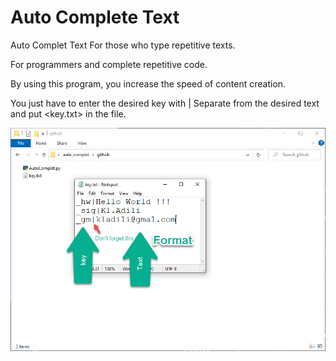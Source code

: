 # Auto Complete Text
Auto Complet Text
For those who type repetitive texts.

For programmers and complete repetitive code.

By using this program, you increase the speed of content creation.

You just have to enter the desired key with | Separate from the desired text and put <key.txt> in the file.

![Pic 2 KML](format.jpg)

